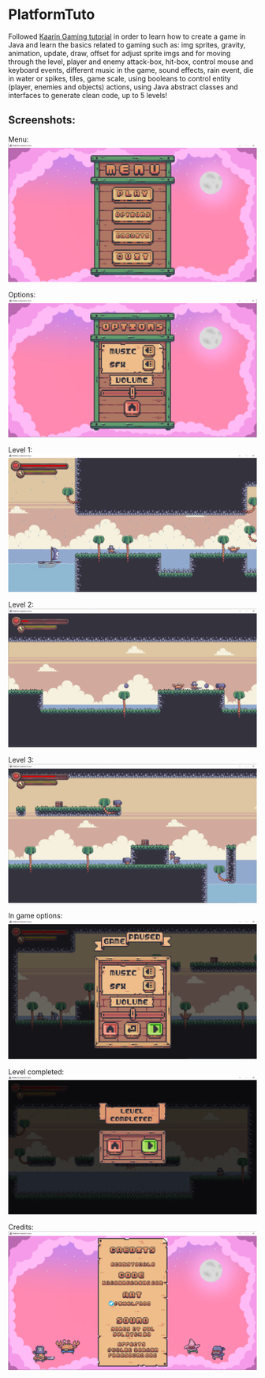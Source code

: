 # PlatformTuto
Followed [Kaarin Gaming tutorial](https://www.kaaringaming.com/platformer-tutorial) in order to learn how to create a game in Java and learn the basics related to gaming such as: 
img sprites, gravity, animation, update, draw, offset for adjust sprite imgs and for moving through the level, player and enemy attack-box, hit-box, control mouse and keyboard events, different music in the game, sound effects, rain event, die in water or spikes, tiles, game scale, using booleans to control entity (player, enemies and objects) actions, using Java abstract classes and interfaces to generate clean code, up to 5 levels!

## Screenshots:

Menu:
![Alt text](game-screenshots/menu.PNG?raw=true "Menu")

Options:
![Alt text](game-screenshots/options.PNG?raw=true "Options")

Level 1:
![Alt text](game-screenshots/lvl1.PNG?raw=true "Level 1")

Level 2:
![Alt text](game-screenshots/lvl2.PNG?raw=true "Level 2")

Level 3:
![Alt text](game-screenshots/lvl3.PNG?raw=true "Level 3")

In game options:
![Alt text](game-screenshots/in_game_options.PNG?raw=true "In game options")

Level completed:
![Alt text](game-screenshots/lvl_completed.PNG?raw=true "Level completed")

Credits:
![Alt text](game-screenshots/credits.PNG?raw=true "Credits")
